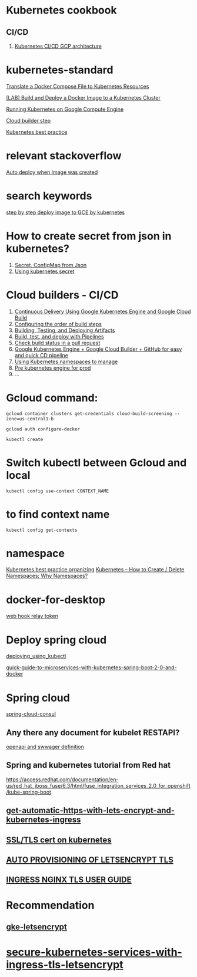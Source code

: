 # Kubernetes cookbook
## CI/CD
1. [Kubernetes CI/CD GCP architecture](https://cloud.google.com/solutions/continuous-delivery-jenkins-kubernetes-engine)

# kubernetes-standard
[Translate a Docker Compose File to Kubernetes Resources](https://kubernetes.io/docs/tasks/configure-pod-container/translate-compose-kubernetes/#build-and-push-docker-images)

[[LAB] Build and Deploy a Docker Image to a Kubernetes Cluster](https://www.qwiklabs.com/focuses/1738?locale=en&parent=catalog)

[Running Kubernetes on Google Compute Engine](https://kubernetes.io/docs/setup/turnkey/gce/)

[Cloud builder step](https://github.com/GoogleCloudPlatform/cloud-builders/tree/master/kubectl)

[Kubernetes best practice](https://www.weave.works/blog/kubernetes-best-practices)

# relevant stackoverflow
[Auto deploy when Image was created](https://stackoverflow.com/questions/46349803/is-there-a-way-to-automatically-deploy-to-gce-based-on-a-new-image-being-created)

# search keywords
[step by step deploy image to GCE by kubernetes](https://www.google.com/search?q=step+by+step+deploy+image+to+GCE+by+kubernetes&client=firefox-b-ab&ei=PDTZW-CrHMby8AWSqpeQCA&start=10&sa=N&ved=0ahUKEwjgub6q8K_eAhVGObwKHRLVBYIQ8tMDCLUB&biw=1920&bih=916)

# How to create secret from json in kubernetes?
1.  [Secret, ConfigMap from Json](https://medium.com/google-cloud/kubernetes-configmaps-and-secrets-part-2-3dc37111f0dc)
2.  [Using kubernetes secret](https://medium.com/platformer-blog/using-kubernetes-secrets-5e7530e0378a)

# Cloud builders - CI/CD

1.  [Continuous Delivery Using Google Kubernetes Engine and Google Cloud Build](https://stephenmann.io/post/continuous-delivery-using-google-kubernetes-engine-and-google-cloud-build/)
2.  [Configuring the order of build steps](https://cloud.google.com/cloud-build/docs/configuring-builds/configure-build-step-order)
3.  [Building, Testing, and Deploying Artifacts](https://cloud.google.com/cloud-build/docs/configuring-builds/build-test-deploy-artifacts)
4.  [Build, test, and deploy with Pipelines](https://confluence.atlassian.com/bitbucket/build-test-and-deploy-with-pipelines-792496469.html)
5.  [Check build status in a pull request](https://confluence.atlassian.com/bitbucket/check-build-status-in-a-pull-request-945541505.html)
6.  [Google Kubernetes Engine + Google Cloud Builder + GitHub for easy and quick CD pipeline](https://itnext.io/google-kubernetes-engine-google-cloud-builder-github-for-easy-and-quick-cd-pipeline-8aca663f1118)
7.  [Using Kubernetes namespaces to manage](https://kubernetes.io/blog/2015/08/using-kubernetes-namespaces-to-manage/)
8.  [Pre kubernetes engine for prod](https://cloud.google.com/solutions/prep-kubernetes-engine-for-prod)
9.  ...
# Gcloud command:

`gcloud container clusters get-credentials cloud-build-screening --zone=us-central1-b`

`gcloud auth configure-docker`

`kubectl create `

# Switch kubectl between Gcloud and local

`kubectl config use-context CONTEXT_NAME`

# to find context name 

`kubectl config get-contexts`

# namespace
[Kubernetes best practice organizing](https://cloud.google.com/blog/products/gcp/kubernetes-best-practices-organizing-with-namespaces?hl=no)
[Kubernetes – How to Create / Delete Namespaces; Why Namespaces?](https://vitalflux.com/kubernetes-create-delete-namespaces-namespaces/)


# docker-for-desktop

[web hook relay token](https://my.webhookrelay.com/tokens)



# Deploy spring cloud 
[deploying_using_kubectl](https://docs.spring.io/spring-cloud-dataflow-server-kubernetes/docs/1.4.0.RELEASE/reference/htmlsingle/#_deploying_using_kubectl)

[quick-guide-to-microservices-with-kubernetes-spring-boot-2-0-and-docker](https://piotrminkowski.wordpress.com/2018/08/02/quick-guide-to-microservices-with-kubernetes-spring-boot-2-0-and-docker/comment-page-1/#comment-1327)
# Spring cloud
[spring-cloud-consul](https://www.baeldung.com/spring-cloud-consul)


##  Any there any document for kubelet RESTAPI?
[openapi and swwager definition](https://kubernetes.io/docs/concepts/overview/kubernetes-api/#openapi-and-swagger-definitions)

##  Spring and kubernetes tutorial from Red hat
https://access.redhat.com/documentation/en-us/red_hat_jboss_fuse/6.3/html/fuse_integration_services_2.0_for_openshift/kube-spring-boot

##  [get-automatic-https-with-lets-encrypt-and-kubernetes-ingress](https://akomljen.com/get-automatic-https-with-lets-encrypt-and-kubernetes-ingress/)
##  [SSL/TLS cert on kubernetes](https://github.com/hungbang/cert-manager)
##  [AUTO PROVISIONING OF LETSENCRYPT TLS](https://medium.com/@maninder.bindra/auto-provisioning-of-letsencrypt-tls-certificates-for-kubernetes-services-deployed-to-an-aks-52fd437b06b0)
##  [INGRESS NGINX TLS USER GUIDE](https://kubernetes.github.io/ingress-nginx/user-guide/tls/)
# Recommendation 
##  [gke-letsencrypt](https://github.com/ahmetb/gke-letsencrypt)
# [secure-kubernetes-services-with-ingress-tls-letsencrypt](https://docs.bitnami.com/kubernetes/how-to/secure-kubernetes-services-with-ingress-tls-letsencrypt/)
